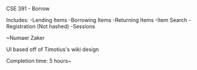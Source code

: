 CSE 391 - Borrow

Includes:
-Lending Items
-Borrowing Items
-Returning Items
-Item Search
-Registration (Not hashed)
-Sessions

~Numaer Zaker

UI based off of Timotius's wiki design

Completion time:
5 hours~



